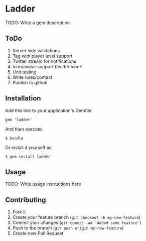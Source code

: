 # Ladder

TODO: Write a gem description

## ToDo

1. Server side validations
4. Tag with player level support
5. Twitter stream for notifications
7. Icon/avatar support (twitter icon?
8. Unit testing
9. Write rules/contact
10. Publish to github

## Installation

Add this line to your application's Gemfile:

    gem 'ladder'

And then execute:

    $ bundle

Or install it yourself as:

    $ gem install ladder

## Usage

TODO: Write usage instructions here

## Contributing

1. Fork it
2. Create your feature branch (`git checkout -b my-new-feature`)
3. Commit your changes (`git commit -am 'Added some feature'`)
4. Push to the branch (`git push origin my-new-feature`)
5. Create new Pull Request
